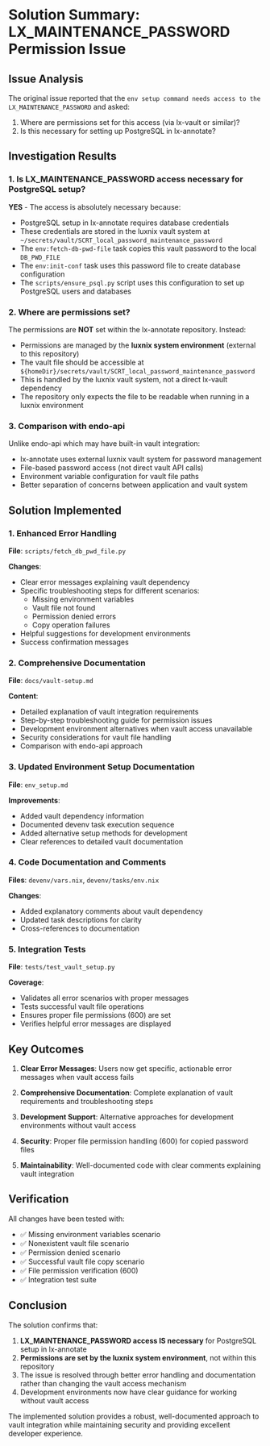 # Solution Summary: LX_MAINTENANCE_PASSWORD Permission Issue

## Issue Analysis

The original issue reported that the `env setup command needs access to the LX_MAINTENANCE_PASSWORD` and asked:
1. Where are permissions set for this access (via lx-vault or similar)?
2. Is this necessary for setting up PostgreSQL in lx-annotate?

## Investigation Results

### 1. Is LX_MAINTENANCE_PASSWORD access necessary for PostgreSQL setup?

**YES** - The access is absolutely necessary because:

- PostgreSQL setup in lx-annotate requires database credentials
- These credentials are stored in the luxnix vault system at `~/secrets/vault/SCRT_local_password_maintenance_password`
- The `env:fetch-db-pwd-file` task copies this vault password to the local `DB_PWD_FILE`
- The `env:init-conf` task uses this password file to create database configuration
- The `scripts/ensure_psql.py` script uses this configuration to set up PostgreSQL users and databases

### 2. Where are permissions set?

The permissions are **NOT** set within the lx-annotate repository. Instead:

- Permissions are managed by the **luxnix system environment** (external to this repository)
- The vault file should be accessible at `${homeDir}/secrets/vault/SCRT_local_password_maintenance_password`
- This is handled by the luxnix vault system, not a direct lx-vault dependency
- The repository only expects the file to be readable when running in a luxnix environment

### 3. Comparison with endo-api

Unlike endo-api which may have built-in vault integration:
- lx-annotate uses external luxnix vault system for password management
- File-based password access (not direct vault API calls)  
- Environment variable configuration for vault file paths
- Better separation of concerns between application and vault system

## Solution Implemented

### 1. Enhanced Error Handling

**File**: `scripts/fetch_db_pwd_file.py`

**Changes**:
- Clear error messages explaining vault dependency
- Specific troubleshooting steps for different scenarios:
  - Missing environment variables
  - Vault file not found
  - Permission denied errors
  - Copy operation failures
- Helpful suggestions for development environments
- Success confirmation messages

### 2. Comprehensive Documentation

**File**: `docs/vault-setup.md`

**Content**:
- Detailed explanation of vault integration requirements
- Step-by-step troubleshooting guide for permission issues
- Development environment alternatives when vault access unavailable
- Security considerations for vault file handling
- Comparison with endo-api approach

### 3. Updated Environment Setup Documentation  

**File**: `env_setup.md`

**Improvements**:
- Added vault dependency information
- Documented devenv task execution sequence
- Added alternative setup methods for development
- Clear references to detailed vault documentation

### 4. Code Documentation and Comments

**Files**: `devenv/vars.nix`, `devenv/tasks/env.nix`

**Changes**:
- Added explanatory comments about vault dependency
- Updated task descriptions for clarity
- Cross-references to documentation

### 5. Integration Tests

**File**: `tests/test_vault_setup.py`

**Coverage**:
- Validates all error scenarios with proper messages
- Tests successful vault file operations
- Ensures proper file permissions (600) are set
- Verifies helpful error messages are displayed

## Key Outcomes

1. **Clear Error Messages**: Users now get specific, actionable error messages when vault access fails

2. **Comprehensive Documentation**: Complete explanation of vault requirements and troubleshooting steps

3. **Development Support**: Alternative approaches for development environments without vault access

4. **Security**: Proper file permission handling (600) for copied password files

5. **Maintainability**: Well-documented code with clear comments explaining vault integration

## Verification

All changes have been tested with:
- ✅ Missing environment variables scenario
- ✅ Nonexistent vault file scenario  
- ✅ Permission denied scenario
- ✅ Successful vault file copy scenario
- ✅ File permission verification (600)
- ✅ Integration test suite

## Conclusion

The solution confirms that:
1. **LX_MAINTENANCE_PASSWORD access IS necessary** for PostgreSQL setup in lx-annotate
2. **Permissions are set by the luxnix system environment**, not within this repository
3. The issue is resolved through better error handling and documentation rather than changing the vault access mechanism
4. Development environments now have clear guidance for working without vault access

The implemented solution provides a robust, well-documented approach to vault integration while maintaining security and providing excellent developer experience.
